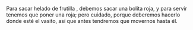 Para sacar helado de frutilla , debemos sacar una bolita roja, y para servir tenemos que poner una roja; pero cuidado, porque deberemos hacerlo donde esté el vasito, así que antes tendremos que movernos hasta él. 